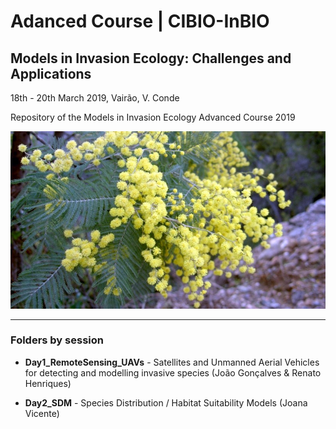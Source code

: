 # Adanced Course | CIBIO-InBIO

## Models in Invasion Ecology: Challenges and Applications

18th - 20th March 2019, Vairão, V. Conde

Repository of the Models in Invasion Ecology Advanced Course 2019

![](./Day1_RemoteSensing_UAVs/_img/acacia_dealbata.jpg)

---------------------------------------------------------------------

### Folders by session

- **Day1_RemoteSensing_UAVs** - Satellites and Unmanned Aerial Vehicles for detecting and modelling invasive species (João Gonçalves & Renato Henriques)
  
- **Day2_SDM** - Species Distribution / Habitat Suitability Models (Joana Vicente)
